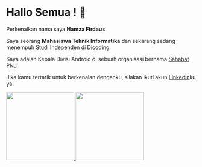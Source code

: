 # Hallo Semua ! 👋

Perkenalkan nama saya **Hamza Firdaus**.

Saya seorang **Mahasiswa Teknik Informatika** dan sekarang sedang menempuh Studi Independen di [Dicoding](https://www.dicoding.com/).

Saya adalah Kepala Divisi Android di sebuah organisasi bernama [Sahabat PNJ](https://www.instagram.com/sahabat_pnj/).

Jika kamu tertarik untuk berkenalan denganku, silakan ikuti akun [Linkedin](https://www.linkedin.com/in/hamza-firdaus-439709153/)ku ya.

<p align="left">
<a href="https://github.com/hamzafrd">
  <img height="180em" src="https://github-readme-stats-eight-theta.vercel.app/api?username=hamzafrd&show_icons=true&theme=algolia&include_all_commits=true&count_private=true"/>
   <img height="180em" src="https://github-readme-stats-eight-theta.vercel.app/api/top-langs/?username=hamzafrd&layout=compact&langs_count=8&theme=algolia"/>
</a>
</p>
</a>
</p>
